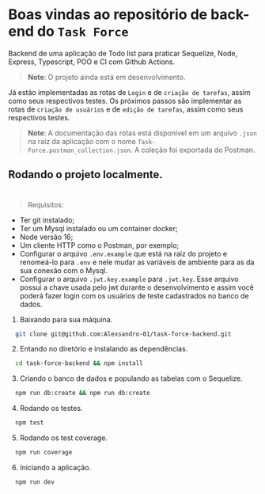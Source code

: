 # Boas vindas ao repositório de back-end do `Task Force`

Backend  de uma aplicação de Todo list para praticar Sequelize, Node,  Express, Typescript, POO e CI com Github Actions.

> **Note**: O projeto ainda está em desenvolvimento.

Já estão implementadas as rotas de `Login` e de `criação de tarefas`, assim como seus respectivos testes.
Os próximos passos são implementar as rotas de `criação de usuários` e de `edição de tarefas`, assim como seus respectivos testes.

> **Note**: A documentação das rotas está disponível em um arquivo `.json` na raíz da aplicação com o nome `Task-Force.postman_collection.json`. A coleção foi exportada do Postman.


## Rodando o projeto localmente.

#

> Requisitos:

- Ter git instalado;
- Ter um Mysql instalado ou um container docker;
- Node versão 16;
- Um cliente HTTP como o Postman, por exemplo;
- Configurar o arquivo `.env.example` que está na raíz do projeto e renomeá-lo para `.env` e nele mudar as variáveis de ambiente para as da sua conexão com o Mysql.
- Configurar o arquivo `.jwt.key.example` para `.jwt.key`. Esse arquivo possui a chave usada pelo jwt durante o desenvolvimento e assim você poderá fazer login com os usuários de teste cadastrados no banco de dados.


1. Baixando para sua máquina.
```bash
  git clone git@github.com:Alexsandro-01/task-force-backend.git
```

2. Entando no diretório e instalando as dependências.
```bash
  cd task-force-backend && npm install
```

3. Criando o banco de dados e populando as tabelas com o Sequelize.
```bash
  npm run db:create && npm run db:create
```

4. Rodando os testes.
```bash
  npm test
```

5. Rodando os test coverage.
```bash
  npm run coverage
```

6. Iniciando a aplicação.
```bash
  npm run dev
```
